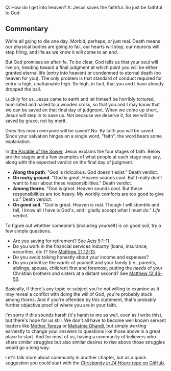 Q: How do I get into heaven?
A: Jesus saves the faithful. So just be faithful to God.

## Commentary ##

We're all going to die one day. Morbid, perhaps, or just real. Death means our physical bodies are going to fail, our hearts will stop, our neurons will stop firing, and life as we know it will come to an end.

But God promises an afterlife. To be clear, God tells us that your soul will live on, heading toward a final judgment at which point you will be either granted eternal life (entry into heaven) or condemned to eternal death (no heaven for you). The only problem is that standard of conduct required for entry is high, unattainable high. So high, in fact, that you and I have already dropped the ball.

Luckily for us, Jesus came to earth and let himself be horribly tortured, humiliated and nailed to a wooden cross, so that you and I may know that we can be saved on that final day of judgment. When we come up short, Jesus will step in to save us. Not because we deserve it, for we will be saved by grace, not by merit.

Does this mean everyone will be saved? No. By faith you will be saved. Since your salvation hinges on a single word, "faith", the word bears some explanation.

In [the Parable of the Sower][1], Jesus explains the four stages of faith. Below are the stages and a few examples of what people at each stage may say, along with the expected verdict on the final day of judgment.

* **Along the path**. "God is ridiculous. God doesn't exist." Death verdict.
* **On rocky ground**. "God is great. Heaven sounds cool. But I really don't want to hear about these responsibilities." Death verdict.
* **Among thorns**. "God is great. Heaven sounds cool. But these responsibilities are too heavy. My worldly comforts are too good to give up." Death verdict.
* **On good soil**. "God is great. Heaven is real. Though I will stumble and fall, I know all I have is God's, and I gladly accept what I must do." _Life_ verdict.

To figure out whether someone's (including yourself) is on good soil, try a few simple questions.

* Are you saving for retirement? See [Acts 5:1-11][2].
* Do you work in the financial services _industry_ (loans, insurance, securities, etc.)? See [Matthew 21:12-13][3].
* Do you avoid talking honestly about your income and expenses?
* Do you prioritize the _wants_ of yourself and your family (i.e., parents, siblings, spouse, children) first and foremost, putting the _needs_ of your Christian brothers and sisters at a distant second? See [Matthew 12:46-50][4].

Basically, if there's any topic or subject you're not willing to examine as it may reveal a conflict with doing the will of God, you're probably stuck among thorns. And if you're offended by this statement, that's probably further objective proof of where you are in your faith.

I'm sorry if this sounds harsh (it's harsh to me as well, even as I write this), but there's hope for us still. We don't all have to become well known servant leaders like [Mother Teresa][5] or [Mahatma Ghandi][6], but simply _working_ earnestly to change your answers to questions like those above is a great place to start. And for most of us, having a community of believers who share similar struggles but also similar desires to rise above those struggles would go a long way.

Let's talk more about community in another chapter, but as a quick suggestion you could start with the [_Christianity in 24 Hours_ repo on GitHub][7].

[1]: https://www.esv.org/Matthew+13/
[2]: https://www.esv.org/Acts+5/
[3]: https://www.esv.org/Matthew+21/
[4]: https://www.esv.org/Matthew+12/
[5]: https://www.biography.com/people/mother-teresa-9504160
[6]: https://www.biography.com/people/mahatma-gandhi-9305898
[7]: https://github.com/martyychang/christianity-in-24
